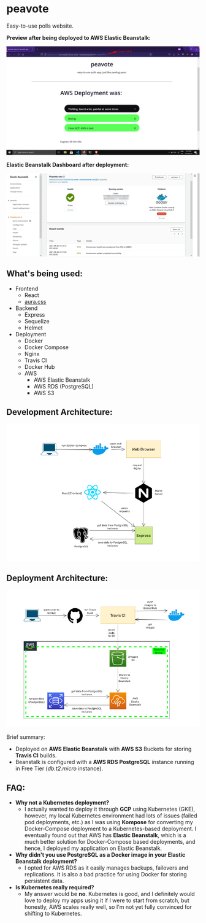# peavote

Easy-to-use polls website.

**Preview after being deployed to AWS Elastic Beanstalk:**

![Preview](static/poll-aws.png)

**Elastic Beanstalk Dashboard after deployment:**

![Preview](static/prod-eb-pass.png)

## What's being used:
- Frontend
  - React
  - [aura.css](https://burntcarrot.github.io/aura.css)
- Backend
  - Express
  - Sequelize
  - Helmet
- Deployment
  - Docker
  - Docker Compose
  - Nginx
  - Travis CI
  - Docker Hub
  - AWS
    - AWS Elastic Beanstalk
    - AWS RDS (PostgreSQL)
    - AWS S3

## Development Architecture:

![Architecture Diagram](/static/Development-architecture.png)

## Deployment Architecture:

![Architecture Diagram](/static/AWS-deployment.png)

Brief summary:
- Deployed on **AWS Elastic Beanstalk** with **AWS S3** Buckets for storing **Travis CI** builds.
- Beanstalk is configured with a **AWS RDS PostgreSQL** instance running in Free Tier (*db.t2.micro* instance).

## FAQ:

- **Why not a Kubernetes deployment?**
  - I actually wanted to deploy it through **GCP** using Kubernetes (GKE), however, my local Kubernetes environment had lots of issues (failed pod deployments, etc.) as I was using **Kompose** for converting my Docker-Compose deployment to a Kubernetes-based deployment. I eventually found out that AWS has **Elastic Beanstalk**, which is a much better solution for Docker-Compose based deployments, and hence, I deployed my application on Elastic Beanstalk.
- **Why didn't you use PostgreSQL as a Docker image in your Elastic Beanstalk deployment?**
  - I opted for AWS RDS as it easily manages backups, failovers and replications. It is also a bad practice for using Docker for storing persistent data.
- **Is Kubernetes really required?**
  - My answer would be **no**. Kubernetes is good, and I definitely would love to deploy my apps using it if I were to start from scratch, but honestly, AWS scales really well, so I'm not yet fully convinced for shifting to Kubernetes.

